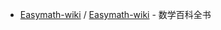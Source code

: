 - [Easymath-wiki](https://github.com/Huang-Shijie-SDUWH/Easymath-wiki/) / [Easymath-wiki](https://easymath-wiki.org/) - 数学百科全书
